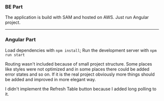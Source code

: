 ### BE Part

The application is build with SAM and hosted on AWS.
Just run Angular project.

---

### Angular Part

Load dependencies with `npm install`;
Run the development server with `npm run start`

Routing wasn't included because of small project structure.
Some places like styles were not optimized and in some places there could be added error states and so on.
If it is the real project obviously more things should be added and improved in more elegant way.

I didn't implement the Refresh Table button because I added long polling to it.
